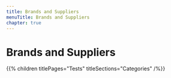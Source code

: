 ```yaml
---
title: Brands and Suppliers
menuTitle: Brands and Suppliers
chapter: true
---
```


# Brands and Suppliers

{{% children titlePages="Tests" titleSections="Categories" /%}}